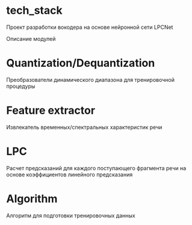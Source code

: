 # tech_stack
Проект разработки вокодера на основе нейронной сети LPCNet

Описание модулей
# Quantization/Dequantization
Преобразователи динамического диапазона для тренировочной процедуры

# Feature extractor
Извлекатель временных/спектральных характеристик речи

# LPC
Расчет предсказаний для каждого поступающего фрагмента речи на основе коэффициентов линейного предсказания

# Algorithm
Алгоритм для подготовки тренировочных данных
